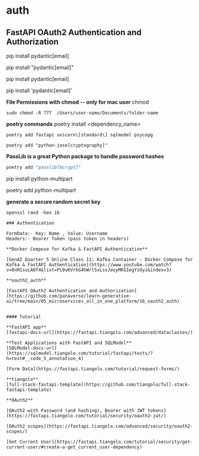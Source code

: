 # auth

## FastAPI OAuth2 Authentication and Authorization 


pip install pydantic[email]

pip install "pydantic[email]"

pip install pydantic\[email\]

pip install 'pydantic[email]'

**File Permissions with chmod -- only for mac user**
chmod <permission> <directory or filename>
```shell
sudo chmod -R 777  /Users/user-name/Documents/folder-name
```

**poetry commands**
poetry install <dependency_name>

```shell
poetry add fastapi uvicorn\[standard\] sqlmodel psycopg 
```

```shell
poetry add "python-jose[cryptography]" 
```

**PassLib is a great Python package to handle password hashes**
```bash
poetry add "passlib[bcrypt]"  
``` 

pip install python-multipart

poetry add python-multipart

**generate a secure random secret key**

```shell
openssl rand -hex 16

### Authentication

FormData:- Key: Name , Value: Username
Headers:- Bearer Token (pass token in headers)

**Docker Compose for Kafka & FastAPI Authentication**

[GenAI Quarter 5 Online Class 11: Kafka Container - Docker Compose for Kafka & FastAPI Authentication](https://www.youtube.com/watch?v=8nM1suLA0f4&list=PL0vKVrkG4hWrlSxLssJeuyMKGIegYiUyz&index=3)

**oauth2_auth**

[FastAPI OAuth2 Authentication and Authorization](https://github.com/panaverse/learn-generative-ai/tree/main/05_microservices_all_in_one_platform/16_oauth2_auth)


#### Tutorial

**FastAPI app**
[fastapi-docs-url](https://fastapi.tiangolo.com/advanced/dataclasses/)

**Test Applications with FastAPI and SQLModel**
[SQLModel-docs-url](https://sqlmodel.tiangolo.com/tutorial/fastapi/tests/?h=test#__code_5_annotation_4)

[Form Data](https://fastapi.tiangolo.com/tutorial/request-forms/)

**tiangolo**
[full-stack-fastapi-template](https://github.com/tiangolo/full-stack-fastapi-template)

**OAuth2**

[OAuth2 with Password (and hashing), Bearer with JWT tokens](https://fastapi.tiangolo.com/tutorial/security/oauth2-jwt/)

[OAuth2 scopes](https://fastapi.tiangolo.com/advanced/security/oauth2-scopes/)

[Get Current User](https://fastapi.tiangolo.com/tutorial/security/get-current-user/#create-a-get_current_user-dependency)
